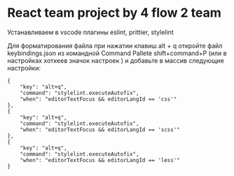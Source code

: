 
React team project by 4 flow 2 team
=======
Устанавливаем в vscode плагины eslint, prittier, stylelint

Для форматирования файла при нажатии клавиш alt + q откройте файл keybindings.json из командной Command Pallete shift+command+P (или в настройках хоткеев значок настроек ) и добавьте в массив следующие настройки:

    {
        "key": "alt+q",
        "command": "stylelint.executeAutofix",
        "when": "editorTextFocus && editorLangId == 'css'"
    },
    {
        "key": "alt+q",
        "command": "stylelint.executeAutofix",
        "when": "editorTextFocus && editorLangId == 'scss'"
    },
    {
        "key": "alt+q",
        "command": "stylelint.executeAutofix",
        "when": "editorTextFocus && editorLangId == 'less'"
    }

